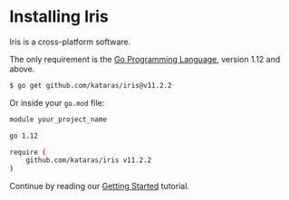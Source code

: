 # Installing Iris

Iris is a cross-platform software.

The only requirement is the [Go Programming Language](https://golang.org/dl/), version 1.12 and above.

```bash
$ go get github.com/kataras/iris@v11.2.2
```

Or inside your `go.mod` file:

```bash
module your_project_name

go 1.12

require (
    github.com/kataras/iris v11.2.2
)
```

Continue by reading our [Getting Started](getting-started.md) tutorial.

